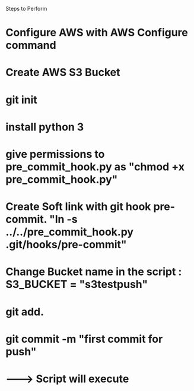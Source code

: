 Steps to Perform






# Configure AWS with AWS Configure command
# Create AWS S3 Bucket
# git init
# install python 3
# give permissions to pre_commit_hook.py as "chmod +x pre_commit_hook.py"
# Create Soft link with git hook pre-commit. "ln -s ../../pre_commit_hook.py .git/hooks/pre-commit"
# Change Bucket name in the script :  S3_BUCKET = "s3testpush"
# git add.
# git commit -m "first commit for push"

# ---> Script will execute
 

